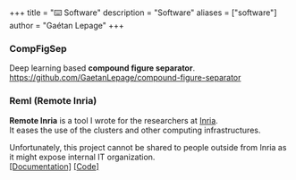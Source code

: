 +++
title = "⌨️ Software"
description = "Software"
aliases = ["software"]
author = "Gaétan Lepage"
+++


### CompFigSep
Deep learning based **compound figure separator**.\
https://github.com/GaetanLepage/compound-figure-separator

### RemI (Remote Inria)
**Remote Inria** is a tool I wrote for the researchers at
[Inria](https://www.inria.fr/en).\
It eases the use of the clusters and other computing infrastructures.

Unfortunately, this project cannot be shared to people outside from Inria as it might expose
internal IT organization.\
[[Documentation]](https://remote-inria.gitlabpages.inria.fr/)
[[Code]](https://gitlab.inria.fr/remote-inria/remi)

<!-- ### EnsiBot -->
<!-- Reinforcement learning CSGO (Counter Strike Global Offensive) aimbot.\ -->
<!-- https://github.com/GaetanLepage/ensibot -->
